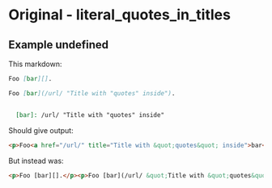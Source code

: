 # Original - literal_quotes_in_titles

## Example undefined

This markdown:

````````````markdown
Foo [bar][].

Foo [bar](/url/ "Title with "quotes" inside").


  [bar]: /url/ "Title with "quotes" inside"


````````````

Should give output:

````````````html
<p>Foo<a href="/url/" title="Title with &quot;quotes&quot; inside">bar</a>.</p><p>Foo<a href="/url/" title="Title with &quot;quotes&quot; inside">bar</a>.</p>
````````````

But instead was:

````````````html
<p>Foo [bar][].</p><p>Foo [bar](/url/ &quot;Title with &quot;quotes&quot; inside&quot;).</p><p>[bar]: /url/ &quot;Title with &quot;quotes&quot; inside&quot;</p>
````````````
